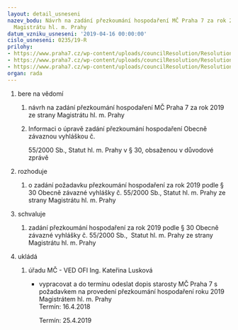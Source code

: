 ```yaml
---
layout: detail_usneseni
nazev_bodu: Návrh na zadání přezkoumání hospodaření MČ Praha 7 za rok 2019 ze strany
  Magistrátu hl. m. Prahy
datum_vzniku_usneseni: '2019-04-16 00:00:00'
cislo_usneseni: 0235/19-R
prilohy:
- https://www.praha7.cz/wp-content/uploads/councilResolution/Resolutions/30773/export/Prezkoumani_duvodova_1~446621.docx
- https://www.praha7.cz/wp-content/uploads/councilResolution/Resolutions/30773/export/Mestska_cast_Praha_7_zadost_o_prezkoumani_2019~446620.doc
- https://www.praha7.cz/wp-content/uploads/councilResolution/Resolutions/30773/export/export~447679.pdf
organ: rada
---
```

<OL class=urzList_view id=urzList>
<LI class=urzClass1><SPAN name="1">bere na vědomí</SPAN> 
<OL class=urzOlClass>
<LI class=urzClass2 style="TEXT-ALIGN: left"><SPAN>
<P>návrh na zadání přezkoumání hospodaření MČ Praha 7 za rok 2019 ze strany Magistrátu hl. m. Prahy<BR></P></SPAN></LI>
<LI class=urzClass2 style="TEXT-ALIGN: left"><SPAN>
<P>Informaci o úpravě zadání přezkoumání hospodaření Obecně závaznou vyhláškou č.</P>
<P>55/2000 Sb., Statut hl. m. Prahy v § 30, obsaženou v důvodové zprávě</P></SPAN></LI></OL></LI>
<LI class=urzClass1><SPAN name="68">rozhoduje</SPAN> 
<OL class=urzOlClass>
<LI class=urzClass2 style="TEXT-ALIGN: left"><SPAN>
<P>o zadání požadavku přezkoumání hospodaření za rok 2019 podle § 30 Obecně závazné vyhlášky č. 55/2000 Sb., Statut hl. m. Prahy ze strany Magistrátu hl. m. Prahy</P></SPAN></LI></OL></LI>
<LI class=urzClass1><SPAN name="24">schvaluje</SPAN> 
<OL class=urzOlClass>
<LI class=urzClass2 style="TEXT-ALIGN: left"><SPAN>
<P>zadání&nbsp;přezkoumání hospodaření za rok 2019 podle § 30 Obecně závazné vyhlášky č. 55/2000 Sb.,&nbsp; Statut hl. m. Prahy ze strany Magistrátu hl. m. Prahy</P></SPAN></LI></OL></LI>
<LI class=urzClass1 id=urzUkoly><SPAN name="1">ukládá</SPAN>
<OL class=urzOlClass>
<LI class=urzClass2><SPAN>
<P>úřadu MČ - VED OFI Ing. Kateřina Lusková</P></SPAN>
<UL class=urzUlClass>
<LI class=urzClass3><SPAN>
<P>vypracovat a do termínu odeslat dopis starosty MČ Praha 7 s požadavkem na provedení přezkoumání hospodaření roku 2019 Magistrátem hl. m. Prahy<BR>Termín: 16.4.2018</P></SPAN><SPAN class=urzUkolTermin>Termín:&nbsp;25.4.2019</SPAN></LI></UL></LI></OL></LI></OL>